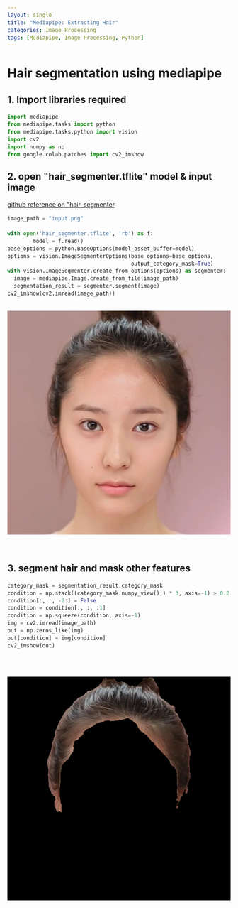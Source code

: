 ```yaml
---
layout: single
title: "Mediapipe: Extracting Hair"
categories: Image_Processing
tags: [Mediapipe, Image Processing, Python]
---
```


# Hair segmentation using mediapipe



## 1. Import libraries required


```python
import mediapipe
from mediapipe.tasks import python
from mediapipe.tasks.python import vision
import cv2
import numpy as np
from google.colab.patches import cv2_imshow
```

## 2. open "hair_segmenter.tflite" model & input image

[github reference on "hair_segmenter](https://github.com/PINTO0309/onnx2tf)


```python
image_path = "input.png"

with open('hair_segmenter.tflite', 'rb') as f:
        model = f.read()
base_options = python.BaseOptions(model_asset_buffer=model)
options = vision.ImageSegmenterOptions(base_options=base_options,
                                       output_category_mask=True)
with vision.ImageSegmenter.create_from_options(options) as segmenter:
  image = mediapipe.Image.create_from_file(image_path)
  segmentation_result = segmenter.segment(image)
cv2_imshow(cv2.imread(image_path))
```


​    ![asdgfg](\images\2024-02-11-1040\asdgfg.png)

​    


## 3. segment hair and mask other features


```python
category_mask = segmentation_result.category_mask
condition = np.stack((category_mask.numpy_view(),) * 3, axis=-1) > 0.2
condition[:, :, -2:] = False
condition = condition[:, :, :1]
condition = np.squeeze(condition, axis=-1)
img = cv2.imread(image_path)
out = np.zeros_like(img)
out[condition] = img[condition]
cv2_imshow(out)
```


​    

​    ![gfdhgfdhgf](\images\2024-02-11-1040\gfdhgfdhgf.png)

